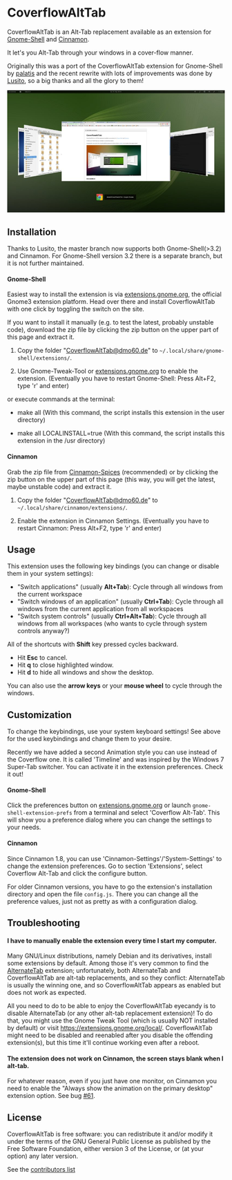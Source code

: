 CoverflowAltTab
================

CoverflowAltTab is an Alt-Tab replacement available as an extension for [Gnome-Shell](http://www.gnome.org/gnome-3/) and [Cinnamon](http://cinnamon.linuxmint.com/).

It let's you Alt-Tab through your windows in a cover-flow manner.

Originally this was a port of the CoverflowAltTab extension for Gnome-Shell by [palatis](http://code.google.com/p/gnome-shell-extensions-coverflowalttab/) and the recent rewrite with lots of improvements was done by [Lusito](https://github.com/Lusito), so a big thanks and all the glory to them!



![Screenshot](img/screenshot_small.png)




Installation
-------------

Thanks to Lusito, the master branch now supports both Gnome-Shell(>3.2) and Cinnamon. For Gnome-Shell version 3.2 there is a separate branch, but it is not further maintained.

#### Gnome-Shell ####

Easiest way to install the extension is via [extensions.gnome.org](https://extensions.gnome.org/extension/97/coverflow-alt-tab/), the official Gnome3 extension platform. Head over there and install CoverflowAltTab with one click by toggling the switch on the site.

If you want to install it manually (e.g. to test the latest, probably unstable code), download the zip file by clicking the zip button on the upper part of this page and extract it.

  1. Copy the folder "CoverflowAltTab@dmo60.de" to `~/.local/share/gnome-shell/extensions/`.

  2. Use Gnome-Tweak-Tool or [extensions.gnome.org](https://extensions.gnome.org/local/) to enable the extension. (Eventually you have to restart Gnome-Shell: Press Alt+F2, type 'r' and enter)

or execute commands at the terminal: 

  - make all (With this command, the script installs this extension in the user directory)

  - make all LOCALINSTALL=true (With this command, the script installs this extension in the /usr directory)

#### Cinnamon ####

Grab the zip file from [Cinnamon-Spices](http://cinnamon-spices.linuxmint.com/extensions/view/3) (recommended) or by clicking the zip button on the upper part of this page (this way, you will get the latest, maybe unstable code) and extract it.

  1. Copy the folder "CoverflowAltTab@dmo60.de" to `~/.local/share/cinnamon/extensions/`.

  2. Enable the extension in Cinnamon Settings. (Eventually you have to restart Cinnamon: Press Alt+F2, type 'r' and enter)




Usage
------

This extension uses the following key bindings (you can change or disable them in your system settings):

  - "Switch applications" (usually **Alt+Tab**): Cycle through all windows from the current workspace
  - "Switch windows of an application" (usually **Ctrl+Tab**): Cycle through all windows from the current application from all workspaces
  - "Switch system controls" (usually **Ctrl+Alt+Tab**): Cycle through all windows from all workspaces (who wants to cycle through system controls anyway?)

All of the shortcuts with **Shift** key pressed cycles backward.

  - Hit **Esc** to cancel.
  - Hit **q** to close highlighted window.
  - Hit **d** to hide all windows and show the desktop.

You can also use the **arrow keys** or your **mouse wheel** to cycle through the windows.




Customization
-------------

To change the keybindings, use your system keyboard settings! See above for the used keybindings and change them to your desire.

Recently we have added a second Animation style you can use instead of the Coverflow one. It is called 'Timeline' and was inspired by the Windows 7 Super-Tab switcher. You can activate it in the extension preferences. Check it out!

#### Gnome-Shell ####

Click the preferences button on [extensions.gnome.org](https://extensions.gnome.org/local/) or launch `gnome-shell-extension-prefs` from a terminal and select 'Coverflow Alt-Tab'. This will show you a preference dialog where you can change the settings to your needs.

#### Cinnamon ####

Since Cinnamon 1.8, you can use 'Cinnamon-Settings'/'System-Settings' to change the extension preferences. Go to section 'Extensions', select Coverflow Alt-Tab and click the configure button.

For older Cinnamon versions, you have to go the extension's installation directory and open the file `config.js`. There you can change all the preference values, just not as pretty as with a configuration dialog.


Troubleshooting
---------------

#### I have to manually enable the extension every time I start my computer. ####

Many GNU/Linux distributions, namely Debian and its derivatives, install some extensions by default. Among those it's very common to find the [AlternateTab](https://extensions.gnome.org/extension/15/alternatetab/) extension; unfortunately, both AlternateTab and CoverflowAltTab are alt-tab replacements, and so they conflict: AlternateTab is usually the winning one, and so CoverflowAltTab appears as enabled but does not work as expected.

All you need to do to be able to enjoy the CoverflowAltTab eyecandy is to disable AlternateTab (or any other alt-tab replacement extension)! To do that, you might use the Gnome Tweak Tool (which is usually NOT installed by default) or visit https://extensions.gnome.org/local/. CoverflowAltTab might need to be disabled and reenabled after you disable the offending extension(s), but this time it'll continue working even after a reboot.

#### The extension does not work on Cinnamon, the screen stays blank when I alt-tab. ####

For whatever reason, even if you just have one monitor, on Cinnamon you need to enable the "Always show the animation on the primary desktop" extension option. See bug [#61](https://github.com/dmo60/CoverflowAltTab/issues/61).

License
-------

CoverflowAltTab is free software: you can redistribute it and/or modify it under the terms of the GNU General Public License as published by the Free Software Foundation, either version 3 of the License, or (at your option) any later version.

See the [contributors list](CONTRIBUTORS.markdown)

